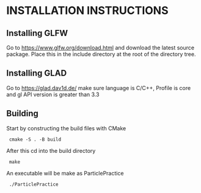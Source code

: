 # INSTALLATION INSTRUCTIONS

## Installing GLFW
Go to https://www.glfw.org/download.html and download the latest source package. Place this in the include directory at the root of the directory tree.

## Installing GLAD
Go to https://glad.dav1d.de/ make sure language is C/C++, Profile is core and gl API version is greater than 3.3

## Building
Start by constructing the build files with CMake

<code> cmake -S . -B build </code>

After this cd into the build directory

<code> make </code>

An executable will be make as ParticlePractice

<code> ./ParticlePractice </code>

